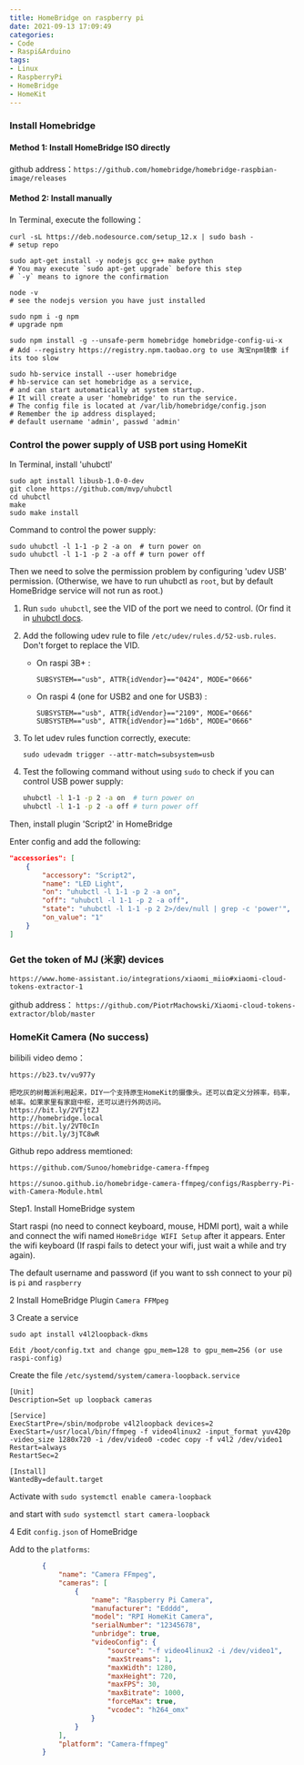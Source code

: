 ```yaml
---
title: HomeBridge on raspberry pi
date: 2021-09-13 17:09:49
categories: 
- Code
- Raspi&Arduino
tags: 
- Linux
- RaspberryPi
- HomeBridge
- HomeKit
---
```


### Install Homebridge

#### Method 1: Install HomeBridge ISO directly

github address：`https://github.com/homebridge/homebridge-raspbian-image/releases`

*<!-- more -->*

#### Method 2: Install manually

In Terminal, execute the following：

```shell
curl -sL https://deb.nodesource.com/setup_12.x | sudo bash - 
# setup repo

sudo apt-get install -y nodejs gcc g++ make python
# You may execute `sudo apt-get upgrade` before this step
# `-y` means to ignore the confirmation

node -v
# see the nodejs version you have just installed

sudo npm i -g npm
# upgrade npm

sudo npm install -g --unsafe-perm homebridge homebridge-config-ui-x
# Add --registry https://registry.npm.taobao.org to use 淘宝npm镜像 if its too slow

sudo hb-service install --user homebridge
# hb-service can set homebridge as a service, 
# and can start automatically at system startup.
# It will create a user 'homebridge' to run the service.
# The config file is located at /var/lib/homebridge/config.json
# Remember the ip address displayed;
# default username 'admin', passwd 'admin'

```

### Control the power supply of USB port using HomeKit

In Terminal, install 'uhubctl'

```shell
sudo apt install libusb-1.0-0-dev
git clone https://github.com/mvp/uhubctl
cd uhubctl
make
sudo make install
```

Command to control the power supply:

```shell
sudo uhubctl -l 1-1 -p 2 -a on  # turn power on
sudo uhubctl -l 1-1 -p 2 -a off # turn power off
```

Then we need to solve the permission problem by configuring 'udev USB' permission. (Otherwise, we have to run uhubctl as `root`, but by default HomeBridge service will not run as root.)

1. Run `sudo uhubctl`, see the VID of the port we need to control. (Or find it in [uhubctl docs](https://github.com/mvp/uhubctl#compatible-usb-hubs).

2. Add the following udev rule to file `/etc/udev/rules.d/52-usb.rules`. Don't forget to replace the VID.

   - On raspi 3B+ :

     ```none
     SUBSYSTEM=="usb", ATTR{idVendor}=="0424", MODE="0666"
     ```

   - On raspi 4 (one for USB2 and one for USB3) :

     ```none
     SUBSYSTEM=="usb", ATTR{idVendor}=="2109", MODE="0666"
     SUBSYSTEM=="usb", ATTR{idVendor}=="1d6b", MODE="0666"
     ```

3. To let udev rules function correctly, execute:

   ```shell
   sudo udevadm trigger --attr-match=subsystem=usb
   ```

4. Test the following command without using `sudo` to check if you can control USB power supply:

   ```bash
   uhubctl -l 1-1 -p 2 -a on  # turn power on
   uhubctl -l 1-1 -p 2 -a off # turn power off
   ```

Then, install plugin 'Script2' in HomeBridge

Enter config and add the following:

```json
"accessories": [
    {
        "accessory": "Script2",
        "name": "LED Light",
        "on": "uhubctl -l 1-1 -p 2 -a on",
        "off": "uhubctl -l 1-1 -p 2 -a off",
        "state": "uhubctl -l 1-1 -p 2 2>/dev/null | grep -c 'power'",
        "on_value": "1"
    }
]
```





### Get the token of MJ (米家) devices

`https://www.home-assistant.io/integrations/xiaomi_miio#xiaomi-cloud-tokens-extractor-1`

github address： `https://github.com/PiotrMachowski/Xiaomi-cloud-tokens-extractor/blob/master`





### HomeKit Camera (No success)

bilibili video demo：

`https://b23.tv/vu977y`

```
把吃灰的树莓派利用起来，DIY一个支持原生HomeKit的摄像头。还可以自定义分辨率，码率，帧率。如果家里有家庭中枢，还可以进行外网访问。
https://bit.ly/2VTjtZJ
http://homebridge.local
https://bit.ly/2VT0cIn
https://bit.ly/3jTC8wR
```

Github repo address memtioned:

`https://github.com/Sunoo/homebridge-camera-ffmpeg`

`https://sunoo.github.io/homebridge-camera-ffmpeg/configs/Raspberry-Pi-with-Camera-Module.html`



Step1. Install HomeBridge system

Start raspi (no need to connect keyboard, mouse, HDMI port), wait a while and connect the wifi named `HomeBridge WIFI Setup` after it appears. Enter the wifi keyboard (If raspi fails to detect your wifi, just wait a while and try again).

The default username and password (if you want to ssh connect to your pi) is `pi` and `raspberry`

2 Install HomeBridge Plugin `Camera FFMpeg`

3 Create a service

```shell
sudo apt install v4l2loopback-dkms

Edit /boot/config.txt and change gpu_mem=128 to gpu_mem=256 (or use raspi-config)
```

Create the file `/etc/systemd/system/camera-loopback.service`

```shell
[Unit]
Description=Set up loopback cameras

[Service]
ExecStartPre=/sbin/modprobe v4l2loopback devices=2
ExecStart=/usr/local/bin/ffmpeg -f video4linux2 -input_format yuv420p -video_size 1280x720 -i /dev/video0 -codec copy -f v4l2 /dev/video1
Restart=always
RestartSec=2

[Install]
WantedBy=default.target
```

Activate with `sudo systemctl enable camera-loopback` 

and start with `sudo systemctl start camera-loopback`

4 Edit `config.json` of HomeBridge

Add to the `platforms`:

```json
        {
            "name": "Camera FFmpeg",
            "cameras": [
                {
                    "name": "Raspberry Pi Camera",
                    "manufacturer": "Edddd",
                    "model": "RPI HomeKit Camera",
                    "serialNumber": "12345678",
                    "unbridge": true,
                    "videoConfig": {
                        "source": "-f video4linux2 -i /dev/video1",
                        "maxStreams": 1,
                        "maxWidth": 1280,
                        "maxHeight": 720,
                        "maxFPS": 30,
                        "maxBitrate": 1000,
                        "forceMax": true,
                        "vcodec": "h264_omx"
                    }
                }
            ],
            "platform": "Camera-ffmpeg"
        }
```

